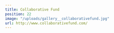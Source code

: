 ```yaml
---
title: Collaborative Fund
position: 22
image: "/uploads/gallery__collaborativefund.jpg"
url: http://www.collaborativefund.com/
---
```


